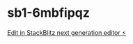 # sb1-6mbfipqz

[Edit in StackBlitz next generation editor ⚡️](https://stackblitz.com/~/github.com/Stanislav1275/sb1-6mbfipqz)